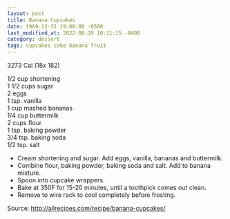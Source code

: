 ```yaml
---
layout: post
title: Banana Cupcakes
date: 1969-12-31 19:00:00 -0500
last_modified_at: 2022-06-19 10:11:15 -0400
category: dessert
tags: cupcakes cake banana fruit
---
```

3273 Cal (18x 182)

1/2 cup shortening  
1 1/2 cups sugar  
2 eggs  
1 tsp. vanilla  
1 cup mashed bananas  
1/4 cup buttermilk  
2 cups flour  
1 tsp. baking powder  
3/4 tsp. baking soda  
1/2 tsp. salt  

* Cream shortening and sugar.  Add eggs, vanilla, bananas and buttermilk.
* Combine flour, baking powder, baking soda and salt.  Add to banana mixture.
* Spoon into cupcake wrappers.
* Bake at 350F for 15-20 minutes, until a toothpick comes out clean.
* Remove to wire rack to cool completely before frosting.

Source: <http://allrecipes.com/recipe/banana-cupcakes/>
